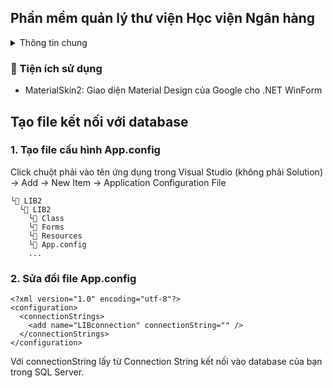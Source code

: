 ## Phần mềm quản lý thư viện Học viện Ngân hàng

<details>
<summary>Thông tin chung</summary>

## Nhóm 11

- 📋 **Học phần**: Quản lý dự án công nghệ thông tin

- 💻 **Lớp học phần**: 241IS60A02

</details>

### 🚀 Tiện ích sử dụng

- MaterialSkin2: Giao diện Material Design của Google cho .NET WinForm

## Tạo file kết nối với database

### 1. Tạo file cấu hình App.config

Click chuột phải vào tên ứng dụng trong Visual Studio (không phải Solution) -> Add -> New Item -> Application Configuration File

```
└📁 LIB2
  └📁 LIB2
    └📁 Class
    └📁 Forms
    └📁 Resources
    └📄 App.config
    ...
```

### 2. Sửa đổi file App.config

```
<?xml version="1.0" encoding="utf-8"?>
<configuration>
  <connectionStrings>
    <add name="LIBconnection" connectionString="" />
  </connectionStrings>
</configuration>
```

Với connectionString lấy từ Connection String kết nối vào database của bạn trong SQL Server.
